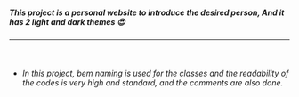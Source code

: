 ##### This project is a personal website to introduce the desired person, And it has 2 light and dark themes 😍

  ------
&nbsp;
- ###### In this project, bem naming is used for the classes and the readability of the codes is very high and standard, and the comments are also done.
&nbsp;

